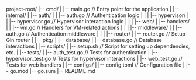 project-root/
|-- cmd/
|   |-- main.go  // Entry point for the application
|
|-- internal/
|   |-- auth/
|   |   |-- auth.go  // Authentication logic
|   |
|   |-- hypervisor/
|   |   |-- hypervisor.go  // Hypervisor interaction logic
|   |
|   |-- web/
|       |-- handlers/
|       |   |-- vm.go  // Handlers for VM-related actions
|       |
|       |-- middleware/
|       |   |-- auth.go  // Authentication middleware
|       |
|       |-- router/
|           |-- router.go  // Setup Gin router
|
|-- pkg/
|   |-- database/
|       |-- database.go  // Database interactions
|
|-- scripts/
|   |-- setup.sh  // Script for setting up dependencies, etc.
|
|-- tests/
|   |-- auth_test.go  // Tests for authentication
|   |-- hypervisor_test.go  // Tests for hypervisor interactions
|   |-- web_test.go  // Tests for web handlers
|
|-- configs/
|   |-- config.toml  // Configuration file
|
|-- go.mod
|-- go.sum
|-- README.md
